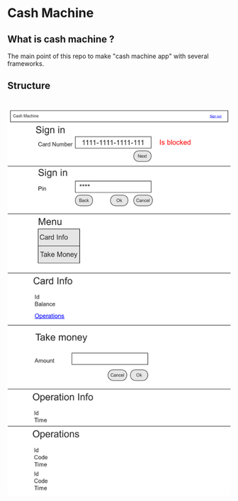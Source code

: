 # Cash Machine

## What is cash machine ?
The main point of this repo to make "cash machine app" with several frameworks.

## Structure
# ![Structure](structure.png)
